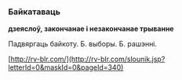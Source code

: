 ### Байкатаваць
**дзеяслоў, закончанае і незакончанае трыванне**

Падвяргаць байкоту. Б. выборы. Б. рашэнні.

<a rel="author">[http://rv-blr.com/](http://rv-blr.com/slounik.jsp?letterId=0&maskId=0&pageId=340)</a>
